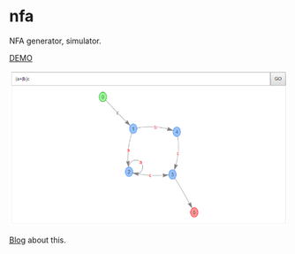 # nfa

NFA generator, simulator.

[DEMO](http://luobotang.cn/nfa/app/)

![demo.png](demo.png)

[Blog](https://www.jianshu.com/p/48dc319f68f3) about this.